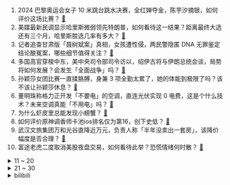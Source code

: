 1. 2024 巴黎奥运会女子 10 米跳台跳水决赛，全红婵夺金，陈芋汐摘银，如何评价这场比赛？ [:link:](https://www.zhihu.com/question/663536089)
2. 美媒最新民调显示哈里斯微弱领先特朗普，如何看待这一结果？距离最终大选还有三个月，哈里斯胜选几率有多大？ [:link:](https://www.zhihu.com/question/663520721)
3. 记者追查甘肃版「聂树斌案」真相，女孩遭性侵，两民警隐匿 DNA 无罪鉴定结论酿冤案，哪些细节值得关注？ [:link:](https://www.zhihu.com/question/663576854)
4. 多国高官穿梭中东，美中央司令部司令访以，绍伊古将与伊朗总统会谈，局势将如何发展？会发生「全面战争」吗？ [:link:](https://www.zhihu.com/question/663575895)
5. 孙颖莎女团比赛一直揉胳膊，身兼 3 项全勤太累了，她的体能到极限了吗？该不该让孙颖莎休息？ [:link:](https://www.zhihu.com/question/663540996)
6. 董明珠称格力正开发「不要电」的空调，直连光伏实现 0 电费，这是个什么技术？未来空调真能「不用电」吗？ [:link:](https://www.zhihu.com/question/663597365)
7. 为什么虾皮里总能发现小螃蟹？ [:link:](https://www.zhihu.com/question/661029540)
8. 如何评价原神调香师卡池ios排名仅为第16，创下史低？ [:link:](https://www.zhihu.com/question/663629418)
9. 武汉文旅集团万和光谷直降近万元，负责人称「半年没卖出一套房」，该降价幅度是否合理？ [:link:](https://www.zhihu.com/question/663420732)
10. 富途老虎二度取消美股夜盘交易，如何看待此举？恐慌情绪何时散？ [:link:](https://www.zhihu.com/question/663603641)
<details>
<summary>11 ~ 20</summary>

11. 乒乓球女单决赛结束后，一女子诋毁运动员和教练员被刑拘，起到哪些警示作用？ [:link:](https://www.zhihu.com/question/663622902)
12. 下属单位一干部袁某某多次发布不当言论引众怒，国家体育总局对其开展调查，如何看待这一事件？ [:link:](https://www.zhihu.com/question/663593472)
13. 儿慈会要求陪睡才捐款的录音为「假」，知情人爆料雷克 6 月份已被移交司法机关，目前此事调查进展如何？ [:link:](https://www.zhihu.com/question/663591367)
14. 你认为神秘的商王朝给后世带来了怎样的影响？ [:link:](https://www.zhihu.com/question/661186516)
15. 善良真的有用嘛？ [:link:](https://www.zhihu.com/question/663458562)
16. 巴以有可能成为一个统一的联邦共和国吗？ [:link:](https://www.zhihu.com/question/663267084)
17. 适合七夕发的文案有哪些？ [:link:](https://www.zhihu.com/question/663497062)
18. 华为与北汽合作的享界 S9 发布，39.98 万起，余承东称多方面超越传统豪华车，如何评价这款车？ [:link:](https://www.zhihu.com/question/663604536)
19. 潘展乐拿下巴黎奥运会自由泳 100 米和 4x100 米混合泳接力金牌，其在泳坛贡献会不会赶超孙杨? [:link:](https://www.zhihu.com/question/663195415)
20. 湖南航空全面推行乘务员穿平底鞋执行航班，「空姐上班不再穿高跟鞋」，如何解读？会有更多航司跟进吗？ [:link:](https://www.zhihu.com/question/663576128)
</details>
<details>
<summary>21 ~ 30</summary>

21. 郑钦文已手握四千万代言，夺冠后预计收入破亿，为什么网球运动员商业价值如此之高？ [:link:](https://www.zhihu.com/question/663597761)
22. 为啥我感觉白人饭很好吃？ [:link:](https://www.zhihu.com/question/638698784)
23. 谢震业退出奥运会 200 米，因赛程安排交叉时间紧凑，全力保障接力，如何评价他的选择？ [:link:](https://www.zhihu.com/question/663523086)
24. 因工人素质、基础设施问题，富士康从印度越南「回归」中国内地，如何评价富士康这一调整？ [:link:](https://www.zhihu.com/question/663509002)
25. 控股企业总经理开除员工称「法律无所谓」，超威集团通报，此事暴露出哪些问题？如何从法律角度解读？ [:link:](https://www.zhihu.com/question/663571137)
26. 2024 巴黎奥运会，随着国女排 2:3 土耳其，遗憾止步八强，三大球已经全部出局，未来如何发展？ [:link:](https://www.zhihu.com/question/663605567)
27. 如何评价古代的门客食客？ [:link:](https://www.zhihu.com/question/55125874)
28. 如何评价 8 月 6 日华为发布新款 MatePad Pro 旗舰平板，有哪些值得关注的亮点？ [:link:](https://www.zhihu.com/question/663577364)
29. 跑步 10 公里后，感觉心肺和腿部还有余力，但脚掌和跟腱感觉有轻微不适，请问怎么可以缓解这个情况？ [:link:](https://www.zhihu.com/question/662539599)
30. 朱一龙凭借《人生大事》拿下金鸡百花双料影帝，如何评价他今时今日在影视行业的地位？ [:link:](https://www.zhihu.com/question/663447815)
</details><details>
<summary>bilibili</summary>

</details>